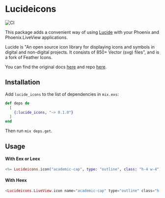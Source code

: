 # Lucideicons

![CI](https://github.com/zoedsoupe/lucide_icons/actions/workflows/ci.yml/badge.svg)

This package adds a convenient way of using [Lucide](https://lucide.dev/) with your Phoenix and Phoenix.LiveView applications.

Lucide is "An open source icon library for displaying icons and symbols in digital and non-digital projects. It consists of 850+ Vector (svg) files", and is a fork of Feather Icons.

You can find the original docs [here](https://lucide.dev/docs) and repo [here](https://github.com/lucide-icons/lucide).

## Installation

Add `lucide_icons` to the list of dependencies in `mix.exs`:

```elixir dark
def deps do
  [
    {:lucide_icons, "~> 0.1.0"}
  ]
end
```

Then run `mix deps.get`.

## Usage

#### With Eex or Leex

```elixir dark
<%= Lucideicons.icon("academic-cap", type: "outline", class: "h-4 w-4") %>
```

#### With Heex

```elixir dark
<Lucideicons.LiveView.icon name="academic-cap" type="outline" class="h-4 w-4" />
```
